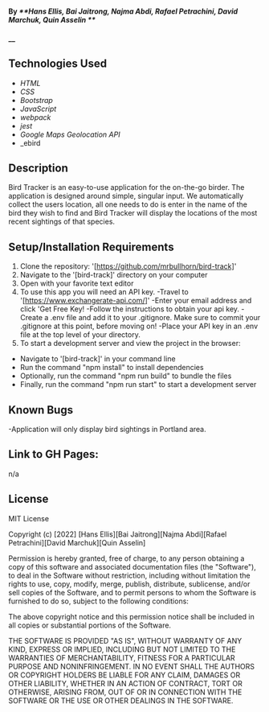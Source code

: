 #

#### By _**Hans Ellis, Bai Jaitrong, Najma Abdi, Rafael Petrachini, David Marchuk, Quin Asselin **_

#### \_\_

## Technologies Used

- _HTML_
- _CSS_
- _Bootstrap_
- _JavaScript_
- _webpack_
- _jest_
- _Google Maps Geolocation API_
- _ebird

## Description

Bird Tracker is an easy-to-use application for the on-the-go birder. The application is designed around simple, singular input. We automatically collect the users location, all one needs to do is enter in the name of the bird they wish to find and Bird Tracker will display the locations of the most recent sightings of that species. 

## Setup/Installation Requirements

1. Clone the repository: '[https://github.com/mrbullhorn/bird-track]'
2. Navigate to the '[bird-track]' directory on your computer
3. Open with your favorite text editor
4. To use this app you will need an API key.
   -Travel to '[https://www.exchangerate-api.com/]'
   -Enter your email address and click 'Get Free Key!
   -Follow the instructions to obtain your api key.
   -Create a .env file and add it to your .gitignore. Make sure to commit your .gitignore at this point, before moving on!
   -Place your API key in an .env file at the top level of your directory.
5. To start a development server and view the project in the browser:

- Navigate to '[bird-track]' in your command line
- Run the command "npm install" to install dependencies
- Optionally, run the command "npm run build" to bundle the files
- Finally, run the command "npm run start" to start a development server


## Known Bugs

-Application will only display bird sightings in Portland area.

## Link to GH Pages:

n/a

## License

MIT License

Copyright (c) [2022] [Hans Ellis][Bai Jaitrong][Najma Abdi][Rafael Petrachini][David Marchuk][Quin Asselin]

Permission is hereby granted, free of charge, to any person obtaining a copy
of this software and associated documentation files (the "Software"), to deal
in the Software without restriction, including without limitation the rights
to use, copy, modify, merge, publish, distribute, sublicense, and/or sell
copies of the Software, and to permit persons to whom the Software is
furnished to do so, subject to the following conditions:

The above copyright notice and this permission notice shall be included in all
copies or substantial portions of the Software.

THE SOFTWARE IS PROVIDED "AS IS", WITHOUT WARRANTY OF ANY KIND, EXPRESS OR
IMPLIED, INCLUDING BUT NOT LIMITED TO THE WARRANTIES OF MERCHANTABILITY,
FITNESS FOR A PARTICULAR PURPOSE AND NONINFRINGEMENT. IN NO EVENT SHALL THE
AUTHORS OR COPYRIGHT HOLDERS BE LIABLE FOR ANY CLAIM, DAMAGES OR OTHER
LIABILITY, WHETHER IN AN ACTION OF CONTRACT, TORT OR OTHERWISE, ARISING FROM,
OUT OF OR IN CONNECTION WITH THE SOFTWARE OR THE USE OR OTHER DEALINGS IN THE
SOFTWARE.

